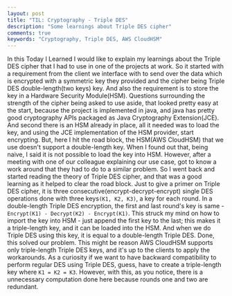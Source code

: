 ```yaml
---
layout: post
title: "TIL: Cryptography - Triple DES"
description: "Some learnings about Triple DES cipher"
comments: true
keywords: "Cryptography, Triple DES, AWS CloudHSM"
---
```

In this Today I Learned I would like to explain my learnings about the Triple DES cipher that I had to use in one of the projects at work. So it started with a requirement from the client we interface with to send over the data which is encrypted with a symmetric key they provided and the cipher being Triple DES double-length(two keys) key. And also the requirement is to store the key in a Hardware Security Module(HSM). Questions surrounding the strength of the cipher being asked to use aside, that looked pretty easy at the start, because the project is implemented in java, and java has pretty good cryptography APIs packaged as Java Cryptography Extension(JCE). And second there is an HSM already in place, all it needed was to load the key, and using the JCE implementation of the HSM provider, start encrypting. But, here I hit the road block, the HSM(AWS CloudHSM) that we use doesn't support a double-length key. When I found out that, being naive, I said it is not possible to load the key into HSM. However, after a meeting with one of our colleague explaining our use case, got to know a work around that they had to do to a similar problem. So I went back and started reading the theory of Triple DES cipher, and that was a good learning as it helped to clear the road block. Just to give a primer on Triple DES cipher, it is three consecutive(encrypt-decrypt-encrypt) single DES operations done with three keys`(K1, K2, K3)`, a key for each round. In a double-length Triple DES encryption, the first and last round's key is same - `Encrypt(K1) - Decrypt(K2) - Encrypt(K1)`. This struck my mind on how to import the key into HSM - just append the first key to the last; this makes it a triple-length key, and it can be loaded into the HSM. And when we do Triple DES using this key, it is equal to a double-length Triple DES. Done, this solved our problem. This might be reason AWS CloudHSM supports only triple-length Triple DES keys, and it's up to the clients to apply the workarounds. As a curiosity if we want to have backward compatibility to perform regular DES using Triple DES, guess, have to create a triple-length key where `K1 = K2 = K3`. However, with this, as you notice, there is a unnecessary computation done here because rounds one and two are redundant.
